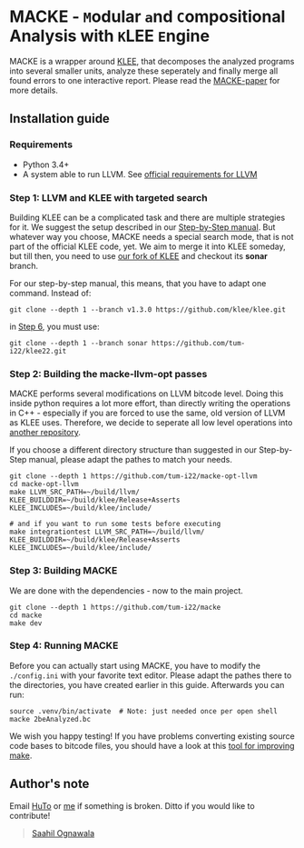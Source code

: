 # MACKE - `M`odular `a`nd `C`ompositional Analysis with `K`LEE `E`ngine

MACKE is a wrapper around [KLEE](https://klee.github.io/), that decomposes the analyzed programs into several smaller units, analyze these seperately and finally merge all found errors to one interactive report. Please read the [MACKE-paper](https://www.researchgate.net/publication/305641321_MACKE_-_Compositional_Analysis_of_Low-Level_Vulnerabilities_with_Symbolic_Execution) for more details.

## Installation guide

### Requirements
* Python 3.4+
* A system able to run LLVM. See [official requirements for LLVM](http://www.llvm.org/docs/GettingStarted.html#requirements)

### Step 1: LLVM and KLEE with targeted search
Building KLEE can be a complicated task and there are multiple strategies for it. We suggest the setup described in our [Step-by-Step manual](https://github.com/hutoTUM/install-klee). But whatever way you choose, MACKE needs a special search mode, that is not part of the official KLEE code, yet. We aim to merge it into KLEE someday, but till then, you need to use [our fork of KLEE](https://github.com/tum-i22/klee22) and checkout its **sonar** branch.

For our step-by-step manual, this means, that you have to adapt one command. Instead of:
```
git clone --depth 1 --branch v1.3.0 https://github.com/klee/klee.git
```
in [Step 6](https://github.com/hutoTUM/install-klee#step-6-klee), you must use:
```
git clone --depth 1 --branch sonar https://github.com/tum-i22/klee22.git
```

### Step 2: Building the macke-llvm-opt passes
MACKE performs several modifications on LLVM bitcode level. Doing this inside python requires a lot more effort, than directly writing the operations in C++ - especially if you are forced to use the same, old version of LLVM as KLEE uses. Therefore, we decide to seperate all low level operations into [another repository](https://github.com/hutoTUM/macke-opt-llvm).

If you choose a different directory structure than suggested in our Step-by-Step manual, please adapt the pathes to match your needs.

```
git clone --depth 1 https://github.com/tum-i22/macke-opt-llvm 
cd macke-opt-llvm
make LLVM_SRC_PATH=~/build/llvm/ KLEE_BUILDDIR=~/build/klee/Release+Asserts KLEE_INCLUDES=~/build/klee/include/

# and if you want to run some tests before executing
make integrationtest LLVM_SRC_PATH=~/build/llvm/ KLEE_BUILDDIR=~/build/klee/Release+Asserts KLEE_INCLUDES=~/build/klee/include/
```

### Step 3: Building MACKE
We are done with the dependencies - now to the main project.
```
git clone --depth 1 https://github.com/tum-i22/macke
cd macke
make dev
```

### Step 4: Running MACKE
Before you can actually start using MACKE, you have to modify the `./config.ini` with your favorite text editor. Please adapt the pathes there to the directories, you have created earlier in this guide. Afterwards you can run:
```
source .venv/bin/activate  # Note: just needed once per open shell
macke 2beAnalyzed.bc
```

We wish you happy testing! If you have problems converting existing source code bases to bitcode files, you should have a look at this [tool for improving make](https://github.com/hutoTUM/MakeAdditions).


## Author's note

Email [HuTo](mailto:t.hutzelmann@tum.de) or [me](mailto:ognawala@in.tum.de) if something is broken. Ditto if you would like to contribute!

> [Saahil Ognawala](https://www.i22.in.tum.de/index.php?id=31&L=1)
